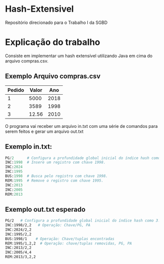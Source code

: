 # Hash-Extensivel
Repositório direcionado para o Trabalho I da SGBD 

# Explicação do trabalho 

Consiste em implementar um hash extensível utilizando Java em cima do arquivo compras.csv.

## Exemplo Arquivo compras.csv
| Pedido | Valor|  Ano |
| ------------- | ------------- | ------------- |
| 1  | 5000 | 2018  | 
| 2  | 3589  |  1998  | 
| 3  | 12.56 | 2010  | 

O programa vai receber um arquivo in.txt com uma série de comandos para serem feitos e gerar um arquivo out.txt

## Exemplo in.txt:
```python
PG/2      # Configura a profundidade global inicial do índice hash como 3. Isso significa que o diretório começará com 2^3 (ou seja, 8) buckets.
INC:1998  # Insere um registro com chave 1998.
INC:2024
INC:1995
BUS:1998  # Busca pelo registro com chave 1998.
REM:1995  # Remove o registro com chave 1995.
INC:2013
INC:2005
REM:2013
```
## Exemplo out.txt esperado
```bash
PG/2   # Configura a profundidade global inicial do índice hash como 3. Isso significa que o diretório começará com 2^3 (ou seja, 8) buckets.
INC:1998/2,2   # Operação: Chave/PG, PA 
INC:2024/2,2
INC:1995/2,2
BUS:1998/1    # Operação: Chave/tuplas encontradas
REM:1995/1,2,2  # Operação: chave/tuplas removidas, PG, PA
INC:2013/2,2
INC:2005/4,4
REM:2013/3,2,2
```

